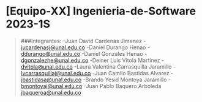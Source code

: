 # [Equipo-XX] Ingenieria-de-Software 2023-1S

>###Integrantes:
> -Juan David Cardenas Jimenez - jucardenasj@unal.edu.co
> -Daniel Durango Henao - ddurango@unal.edu.co
> -Daniel Gonzales Henao - dgonzalezhe@unal.edu.co
> -Deiner Luis Vitola Martinez - dvitola@unal.edu.co
> -Laura Valentina Carrasquilla Jaramillo - lvcarrasquillaj@unal.edu.co
> -Juan Camilo Bastidas Alvarez - jbastidasa@unal.edu.co
> -Brando Yesid Montoya Jaramillo - bmontoyaj@unal.edu.co
> -Juan Pablo Baquero Arboleda <jbaqueroa@unal.edu.co>

